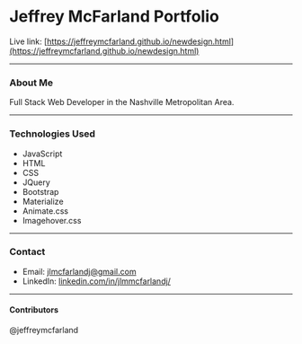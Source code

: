 # Jeffrey McFarland Portfolio

Live link: [https://jeffreymcfarland.github.io/newdesign.html](https://jeffreymcfarland.github.io/newdesign.html)

***
### About Me

Full Stack Web Developer in the Nashville Metropolitan Area. 

***
### Technologies Used

* JavaScript
* HTML
* CSS
* JQuery
* Bootstrap
* Materialize
* Animate.css
* Imagehover.css


***
### Contact

* Email: [jlmcfarlandj@gmail.com](mailto:jlmcfarlandj@gmail.com)
* LinkedIn: [linkedin.com/in/jlmmcfarlandj/](https://www.linkedin.com/in/jlmmcfarlandj/)

***
#### Contributors
@jeffreymcfarland
